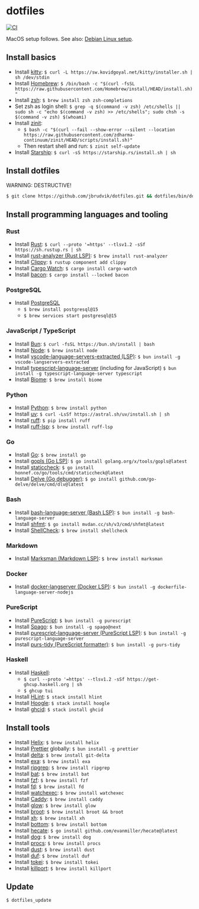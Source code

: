 # dotfiles

[![CI](https://github.com/jbrudvik/dotfiles/actions/workflows/ci.yml/badge.svg)](https://github.com/jbrudvik/dotfiles/actions/workflows/ci.yml)

MacOS setup follows. See also: [Debian Linux setup](/README_debian_linux.md).

## Install basics

- Install [kitty](https://sw.kovidgoyal.net/kitty/): `$ curl -L https://sw.kovidgoyal.net/kitty/installer.sh | sh /dev/stdin`
- Install [Homebrew](https://brew.sh): `$ /bin/bash -c "$(curl -fsSL https://raw.githubusercontent.com/Homebrew/install/HEAD/install.sh)"`
- Install [zsh](https://en.wikipedia.org/wiki/Z_shell): `$ brew install zsh zsh-completions`
- Set zsh as login shell: `$ grep -q $(command -v zsh) /etc/shells || sudo sh -c "echo $(command -v zsh) >> /etc/shells"; sudo chsh -s $(command -v zsh) $(whoami)`
- Install [zinit](https://github.com/zdharma-continuum/zinit):
  - `$ bash -c "$(curl --fail --show-error --silent --location https://raw.githubusercontent.com/zdharma-continuum/zinit/HEAD/scripts/install.sh)"`
  - Then restart shell and run: `$ zinit self-update`
- Install [Starship](https://github.com/starship/starship): `$ curl -sS https://starship.rs/install.sh | sh`

## Install dotfiles

WARNING: DESTRUCTIVE!

```sh
$ git clone https://github.com/jbrudvik/dotfiles.git && dotfiles/bin/dotfiles_install`
```

## Install programming languages and tooling

### Rust

- Install [Rust](https://www.rust-lang.org): `$ curl --proto '=https' --tlsv1.2 -sSf https://sh.rustup.rs | sh`
- Install [rust-analyzer (Rust LSP)](https://github.com/rust-lang/rust-analyzer): `$ brew install rust-analyzer`
- Install [Clippy](https://github.com/rust-lang/rust-clippy): `$ rustup component add clippy`
- Install [Cargo Watch](https://github.com/watchexec/cargo-watch): `$ cargo install cargo-watch`
- Install [bacon](https://github.com/Canop/bacon): `$ cargo install --locked bacon`

### PostgreSQL

- Install [PostgreSQL](https://www.postgresql.org)
  - `$ brew install postgresql@15`
  - `$ brew services start postgresql@15`

### JavaScript / TypeScript

- Install [Bun](https://bun.sh): `$ curl -fsSL https://bun.sh/install | bash`
- Install [Node](https://nodejs.org): `$ brew install node`
- Install [vscode-language-servers-extracted (LSP)](https://www.npmjs.com/package/vscode-langservers-extracted): `$ bun install -g vscode-langservers-extracted`
- Install [typescript-language-server](https://www.npmjs.com/package/typescript-language-server) (including for JavaScript) `$ bun install -g typescript-language-server typescript`
- Install [Biome](https://biomejs.dev): `$ brew install biome`

### Python

- Install [Python](https://www.python.org): `$ brew install python`
- Install [uv](https://github.com/astral-sh/uv): `$ curl -LsSf https://astral.sh/uv/install.sh | sh`
- Install [ruff](https://github.com/astral-sh/ruff): `$ pip install ruff`
- Install [ruff-lsp](https://github.com/astral-sh/ruff-lsp#installation-and-usage): `$ brew install ruff-lsp`

### Go

- Install [Go](https://go.dev): `$ brew install go`
- Install [gopls (Go LSP)](https://pkg.go.dev/golang.org/x/tools/gopls): `$ go install golang.org/x/tools/gopls@latest`
- Install [staticcheck](https://github.com/dominikh/go-tools): `$ go install honnef.co/go/tools/cmd/staticcheck@latest`
- Install [Delve (Go debugger)](https://github.com/go-delve/delve): `$ go install github.com/go-delve/delve/cmd/dlv@latest`

### Bash

- Install [bash-language-server (Bash LSP)](https://github.com/bash-lsp/bash-language-server): `$ bun install -g bash-language-server`
- Install [shfmt](https://github.com/mvdan/sh): `$ go install mvdan.cc/sh/v3/cmd/shfmt@latest`
- Install [ShellCheck](https://github.com/koalaman/shellcheck): `$ brew install shellcheck`

### Markdown

- Install [Marksman (Markdown LSP)](https://github.com/artempyanykh/marksman): `$ brew install marksman`

### Docker

- Install [docker-langserver (Docker LSP)](https://github.com/rcjsuen/dockerfile-language-server-nodejs): `$ bun install -g dockerfile-language-server-nodejs`

### PureScript

- Install [PureScript](https://github.com/purescript/documentation/blob/master/guides/Getting-Started.md): `$ bun install -g purescript`
- Install [Spago](https://github.com/purescript/spago): `$ bun install -g spago@next`
- Install [purescript-language-server (PureScript LSP)](https://github.com/nwolverson/purescript-language-server): `$ bun install -g purescript-language-server`
- Install [purs-tidy (PureScript formatter)](https://github.com/natefaubion/purescript-tidy): `$ bun install -g purs-tidy`

### Haskell

- Install [Haskell](https://www.haskell.org):
  - `$ curl --proto '=https' --tlsv1.2 -sSf https://get-ghcup.haskell.org | sh`
  - `$ ghcup tui`
- Install [HLint](https://github.com/ndmitchell/hlint): `$ stack install hlint`
- Install [Hoogle](https://github.com/ndmitchell/hoogle): `$ stack install hoogle`
- Install [ghcid](https://github.com/ndmitchell/ghcid): `$ stack install ghcid`

## Install tools

- Install [Helix](https://docs.helix-editor.com): `$ brew install helix`
- Install [Prettier](https://github.com/prettier/prettier) globally: `$ bun install -g prettier`
- Install [delta](https://github.com/dandavison/delta): `$ brew install git-delta`
- Install [exa](https://github.com/ogham/exa#installation): `$ brew install exa`
- Install [ripgrep](https://github.com/BurntSushi/ripgrep): `$ brew install ripgrep`
- Install [bat](https://github.com/sharkdp/bat): `$ brew install bat`
- Install [fzf](https://github.com/junegunn/fzf): `$ brew install fzf`
- Install [fd](https://github.com/sharkdp/fd): `$ brew install fd`
- Install [watchexec](https://github.com/watchexec/watchexec): `$ brew install watchexec`
- Install [Caddy](https://caddyserver.com): `$ brew install caddy`
- Install [glow](https://github.com/charmbracelet/glow): `$ brew install glow`
- Install [broot](https://dystroy.org/broot): `$ brew install broot && broot`
- Install [xh](https://github.com/ducaale/xh): `$ brew install xh`
- Install [bottom](https://github.com/ClementTsang/bottom): `$ brew install bottom`
- Install [hecate](https://github.com/evanmiller/hecate): `$ go install github.com/evanmiller/hecate@latest`
- Install [dog](https://github.com/ogham/dog): `$ brew install dog`
- Install [procs](https://github.com/dalance/procs): `$ brew install procs`
- Install [dust](https://github.com/bootandy/dust): `$ brew install dust`
- Install [duf](https://github.com/muesli/duf): `$ brew install duf`
- Install [tokei](https://github.com/XAMPPRocky/tokei): `$ brew install tokei`
- Install [killport](https://github.com/jkfran/killport): `$ brew install killport`

## Update

```sh
$ dotfiles_update
```
